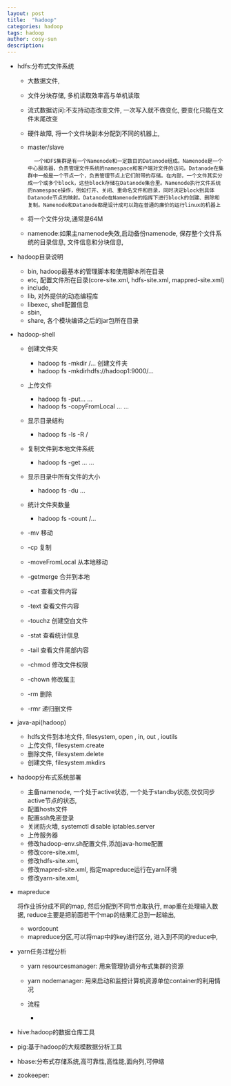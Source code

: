 ```yaml
---
layout: post
title:  "hadoop"
categories: hadoop
tags: hadoop
author: cosy-sun
description: 
---
```

- hdfs:分布式文件系统

    - 大数据文件,
    - 文件分块存储, 多机读取效率高与单机读取
    - 流式数据访问:不支持动态改变文件, 一次写入就不做变化, 要变化只能在文件末尾改变
    - 硬件故障, 将一个文件块副本分配到不同的机器上, 
    - master/slave

            一个HDFS集群是有一个Namenode和一定数目的Datanode组成。Namenode是一个中心服务器，负责管理文件系统的namespace和客户端对文件的访问。Datanode在集群中一般是一个节点一个，负责管理节点上它们附带的存储。在内部，一个文件其实分成一个或多个block，这些block存储在Datanode集合里。Namenode执行文件系统的namespace操作，例如打开、关闭、重命名文件和目录，同时决定block到具体Datanode节点的映射。Datanode在Namenode的指挥下进行block的创建、删除和复制。Namenode和Datanode都是设计成可以跑在普通的廉价的运行linux的机器上
     - 将一个文件分块,通常是64M
     - namenode:如果主namenode失效,启动备份namenode, 保存整个文件系统的目录信息, 文件信息和分块信息,

- hadoop目录说明

    - bin, hadoop最基本的管理脚本和使用脚本所在目录
    - etc, 配置文件所在目录(core-site.xml, hdfs-site.xml, mappred-site.xml)
    - include, 
    - lib, 对外提供的动态编程库
    - libexec, shell配置信息
    - sbin, 
    - share, 各个模块编译之后的jar包所在目录    
- hadoop-shell

    - 创建文件夹
        - hadoop fs -mkdir /... 创建文件夹
        - hadoop fs -mkdirhdfs://hadoop1:9000/...
    - 上传文件
        - hadoop fs -put... ...
        - hadoop fs -copyFromLocal ... ...

    - 显示目录结构

        - hadoop fs -ls -R /
    - 复制文件到本地文件系统

        - hadoop fs -get ... ...

    - 显示目录中所有文件的大小

        - hadoop fs  -du ...

    - 统计文件夹数量

        - hadoop fs -count /...

    - -mv 移动

    - -cp 复制

    - -moveFromLocal 从本地移动
    - -getmerge 合并到本地

    - -cat 查看文件内容
    - -text 查看文件内容
    - -touchz 创建空白文件
    - -stat 查看统计信息
    - -tail 查看文件尾部内容
    - -chmod 修改文件权限
    - -chown 修改属主
    - -rm 删除
    - -rmr 递归删文件
    
- java-api(hadoop)
    
    - hdfs文件到本地文件, filesystem, open , in, out , ioutils
    - 上传文件, filesystem.create
    - 删除文件, filesystem.delete
    - 创建文件, filesystem.mkdirs

- hadoop分布式系统部署

    - 主备namenode, 一个处于active状态, 一个处于standby状态,仅仅同步active节点的状态, 
    - 配置hosts文件
    - 配置ssh免密登录
    - 关闭防火墙, systemctl disable iptables.server
    - 上传服务器
    - 修改hadoop-env.sh配置文件,添加java-home配置
    - 修改core-site.xml, 
    - 修改hdfs-site.xml, 
    - 修改mapred-site.xml, 指定mapreduce运行在yarn环境
    - 修改yarn-site.xml, 

- mapreduce

    将作业拆分成不同的map, 然后分配到不同节点取执行, map重在处理输入数据, reduce主要是把前面若干个map的结果汇总到一起输出,
    - wordcount
    - mapreduce分区,可以将map中的key进行区分, 进入到不同的reduce中,

- yarn任务过程分析
    - yarn resourcesmanager: 用来管理协调分布式集群的资源
    - yarn nodemanager: 用来启动和监控计算机资源单位container的利用情况
    - 流程

        - 
- hive:hadoop的数据仓库工具

- pig:基于hadoop的大规模数据分析工具

- hbase:分布式存储系统,高可靠性,高性能,面向列,可伸缩

- zookeeper: